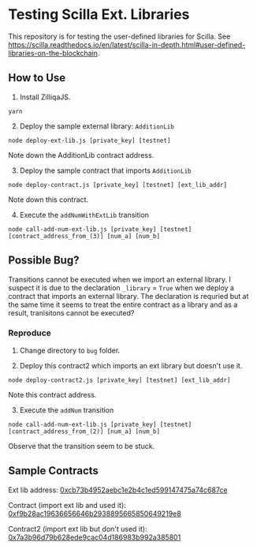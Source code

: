 # Testing Scilla Ext. Libraries

This repository is for testing the user-defined libraries for Scilla. See https://scilla.readthedocs.io/en/latest/scilla-in-depth.html#user-defined-libraries-on-the-blockchain.

## How to Use

1. Install ZilliqaJS.
```
yarn
```

2. Deploy the sample external library: `AdditionLib`

```
node deploy-ext-lib.js [private_key] [testnet]
```

Note down the AdditionLib contract address.

3. Deploy the sample contract that imports `AdditionLib`

```
node deploy-contract.js [private_key] [testnet] [ext_lib_addr]
```

Note down this contract.

4. Execute the `addNumWithExtLib` transition

```
node call-add-num-ext-lib.js [private_key] [testnet] [contract_address_from_(3)] [num_a] [num_b]
```

## Possible Bug?
Transitions cannot be executed when we import an external library. I suspect it is due to the declaration `_library` = `True` when we deploy a contract that imports an external library. The declaration is requried but at the same time it seems to treat the entire contract as a library and as a result, tranisitons cannot be executed?

### Reproduce

1. Change directory to `bug` folder.

2. Deploy this contract2 which imports an ext library but doesn't use it.

```
node deploy-contract2.js [private_key] [testnet] [ext_lib_addr]
```

Note this contract address.

3. Execute the `addNum` transition

```
node call-add-num-ext-lib.js [private_key] [testnet] [contract_address_from_(2)] [num_a] [num_b]
```

Observe that the transition seem to be stuck.

## Sample Contracts
Ext lib address: [0xcb73b4952aebc1e2b4c1ed599147475a74c687ce](https://viewblock.io/zilliqa/address/0xcb73b4952aebc1e2b4c1ed599147475a74c687ce?network=testnet)

Contract (import ext lib and used it): [0xf9b28ac19636656646b2938895665850649219e8](https://viewblock.io/zilliqa/address/0xf9b28ac19636656646b2938895665850649219e8=testnet)

Contract2 (import ext lib but don't used it): [0x7a3b96d79b628ede9cac04d186983b992a385801](https://viewblock.io/zilliqa/address/0x7a3b96d79b628ede9cac04d186983b992a385801=testnet)